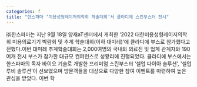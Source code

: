 ```yaml
---
categories: f
title: "한스파마 ‘미용성형레이저의학회 학술대회’서 클라디에 스킨부스터 전시"
---
```

㈜한스파마는 지난 9월 18일 양재aT센터에서 개최한 ‘2022 대한미용성형레이저의학회 미용의료기기 박람회 및 추계 학술대회(이하 대미레)’에 클라디에 부스로 참가했다고 전했다.이번 대미레 추계학술대회는 2,000여명의 국내외 의료진 및 업계 관계자와 190여개 전시 부스가 참가한 대규모 컨퍼런스로 성황리에 진행되었다. 클라디에 부스에서는 한스파마의 독자 바이오 기술로 개발한 프리미엄 스킨부스터 ‘셀업 다이아 솔루션’, ‘셀업 루비 솔루션’이 선보였으며 방문객들을 대상으로 다양한 참여 이벤트를 마련하여 높은 관심을 받았다. 이번 학